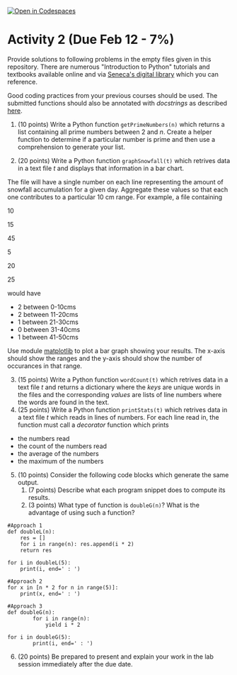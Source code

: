 [![Open in Codespaces](https://classroom.github.com/assets/launch-codespace-7f7980b617ed060a017424585567c406b6ee15c891e84e1186181d67ecf80aa0.svg)](https://classroom.github.com/open-in-codespaces?assignment_repo_id=13669310)
# Activity 2 (Due Feb 12 - 7%)

Provide solutions to following problems in the empty files given in this repository. There are numerous "Introduction to Python" tutorials and textbooks available online and via [Seneca's digital library](https://library.senecacollege.ca) which you can reference.

Good coding practices from your previous courses should be used.  The submitted functions should also be annotated with *docstrings* as described [here](https://peps.python.org/pep-0257/).

1. (10 points) Write a Python function `getPrimeNumbers(n)` which returns a list containing all prime numbers between 2 and _n_.  Create a helper function to determine if a particular number is prime and then use a comprehension to generate your list.

2. (20 points) Write a Python function `graphSnowfall(t)` which retrives data in a text file _t_ and displays that information in a bar chart.

The file will have a single number on each line representing the amount of snowfall accumulation for a given day. Aggregate these values so that each one contributes to a particular 10 cm range.  For example, a file containing

10

15

45

5

20

25

would have

* 2 between 0-10cms
* 2 between 11-20cms
* 1 between 21-30cms
* 0 between 31-40cms
* 1 between 41-50cms

Use module [matplotlib](https://matplotlib.org/) to plot a bar graph showing your results. The x-axis should show the ranges and the y-axis should show the number of occurances in that range.

3. (15 points) Write a Python function `wordCount(t)` which retrives data in a text file _t_ and returns a dictionary where the _keys_ are unique words in the files and the corresponding _values_ are lists of line numbers where the words are found in the text.
4. (25 points) Write a Python function `printStats(t)` which retrives data in a text file _t_ which reads in lines of numbers.  For each line read in, the function must call a _decorator_ function which prints 
* the numbers read
* the count of the numbers read
* the average of the numbers
* the maximum of the numbers

5. (10 points) Consider the following code blocks which generate the same output.
    1. (7 points) Describe what each program snippet does to compute its results.
    2. (3 points) What type of function is `doubleG(n)`? What is the advantage of using such a function?



```
#Approach 1
def doubleL(n):
    res = []
    for i in range(n): res.append(i * 2)
    return res

for i in doubleL(5): 
    print(i, end=' : ')
```

```
#Approach 2
for x in [n * 2 for n in range(5)]:
    print(x, end=' : ')
```

```
#Approach 3
def doubleG(n):
        for i in range(n):
            yield i * 2

for i in doubleG(5):
        print(i, end=' : ')
```


6. (20 points) Be prepared to present and explain your work in the lab session immediately after the due date. 


